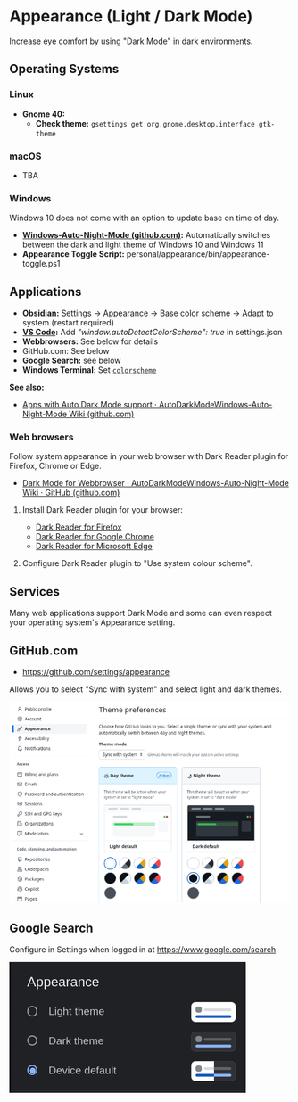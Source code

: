 # Appearance (Light / Dark Mode)

Increase eye comfort by using "Dark Mode" in dark environments.

## Operating Systems

### Linux

- **Gnome 40:** 
    - **Check theme:** `gsettings get org.gnome.desktop.interface gtk-theme`

### macOS

- TBA
### Windows

Windows 10 does not come with an option to update base on time of day.

- **[Windows-Auto-Night-Mode (github.com)](https://github.com/AutoDarkMode/Windows-Auto-Night-Mode):**  Automatically switches between the dark and light theme of Windows 10 and Windows 11
- **Appearance Toggle Script:** personal/appearance/bin/appearance-toggle.ps1


## Applications

- **[Obsidian](obsidian/README.md):** Settings → Appearance → Base color scheme → Adapt to system (restart required)
- **[VS Code](vscode/README.md):** Add _"window.autoDetectColorScheme": true_ in settings.json
- **Webbrowsers:** See below for details
- GitHub.com: See below
- **Google Search:** see below
- **Windows Terminal:** Set [`colorscheme`](https://learn.microsoft.com/en-us/windows/terminal/customize-settings/profile-appearance#color-scheme)

**See also:**
- [Apps with Auto Dark Mode support · AutoDarkModeWindows-Auto-Night-Mode Wiki (github.com)](https://github.com/AutoDarkMode/Windows-Auto-Night-Mode/wiki/Apps-with-Auto-Dark-Mode-support)

### Web browsers

Follow system appearance in your web browser with Dark Reader plugin for Firefox, Chrome or Edge.

- [Dark Mode for Webbrowser · AutoDarkModeWindows-Auto-Night-Mode Wiki · GitHub (github.com)](https://github.com/AutoDarkMode/Windows-Auto-Night-Mode/wiki/Dark-Mode-for-Webbrowser)

1. Install Dark Reader plugin for your browser:

    - [Dark Reader for Firefox](https://addons.mozilla.org/en-US/firefox/addon/darkreader/)  
    - [Dark Reader for Google Chrome](https://chrome.google.com/webstore/detail/dark-reader/eimadpbcbfnmbkopoojfekhnkhdbieeh)  
    - [Dark Reader for Microsoft Edge](https://microsoftedge.microsoft.com/addons/detail/dark-reader/ifoakfbpdcdoeenechcleahebpibofpc)

2. Configure Dark Reader plugin to "Use system colour scheme".

## Services

Many web applications support Dark Mode and some can even respect your operating system's Appearance setting.

## GitHub.com

- https://github.com/settings/appearance

Allows you to select "Sync with system" and select light and dark themes.

![](../assets/github-appearance-settings.png)


## Google Search

Configure in Settings when logged in at https://www.google.com/search

![](../assets/google-search-settings-appearance.png)
